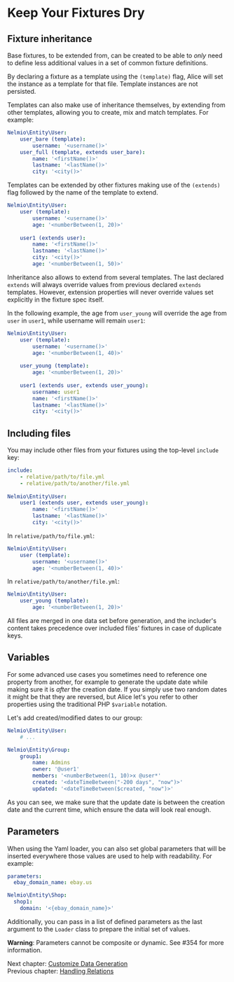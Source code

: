 # Keep Your Fixtures Dry

## Fixture inheritance

Base fixtures, to be extended from, can be created to be able to *only* need
to define less additional values in a set of common fixture definitions.

By declaring a fixture as a template using the `(template)` flag, Alice will set
the instance as a template for that file. Template instances are not persisted.

Templates can also make use of inheritance themselves, by extending from other
templates, allowing you to create, mix and match templates. For example:

```yaml
Nelmio\Entity\User:
    user_bare (template):
        username: '<username()>'
    user_full (template, extends user_bare):
        name: '<firstName()>'
        lastname: '<lastName()>'
        city: '<city()>'
```

Templates can be extended by other fixtures making use of the `(extends)` flag
followed by the name of the template to extend.

```yaml
Nelmio\Entity\User:
    user (template):
        username: '<username()>'
        age: '<numberBetween(1, 20)>'
        
    user1 (extends user):
        name: '<firstName()>'
        lastname: '<lastName()>'
        city: '<city()>'
        age: '<numberBetween(1, 50)>'
```

Inheritance also allows to extend from several templates. The last declared `extends`
will always override values from previous declared `extends` templates. However,
extension properties will never override values set explicitly in the fixture spec
itself.

In the following example, the age from `user_young` will override the age from `user`
in `user1`, while username will remain `user1`:

```yaml
Nelmio\Entity\User:
    user (template):
        username: '<username()>'
        age: '<numberBetween(1, 40)>'
        
    user_young (template):
        age: '<numberBetween(1, 20)>'
        
    user1 (extends user, extends user_young):
        username: user1
        name: '<firstName()>'
        lastname: '<lastName()>'
        city: '<city()>'
```


## Including files

You may include other files from your fixtures using the top-level `include` key:

```yaml
include:
    - relative/path/to/file.yml
    - relative/path/to/another/file.yml
    
Nelmio\Entity\User:
    user1 (extends user, extends user_young):
        name: '<firstName()>'
        lastname: '<lastName()>'
        city: '<city()>'
```

In `relative/path/to/file.yml`:

```yaml
Nelmio\Entity\User:
    user (template):
        username: '<username()>'
        age: '<numberBetween(1, 40)>'
```

In `relative/path/to/another/file.yml`:

```yaml
Nelmio\Entity\User:
    user_young (template):
        age: '<numberBetween(1, 20)>'
```

All files are merged in one data set before generation, and the includer's content
takes precedence over included files' fixtures in case of duplicate keys.


## Variables

For some advanced use cases you sometimes need to reference one property
from another, for example to generate the update date while making sure
it is *after* the creation date. If you simply use two random dates it might
be that they are reversed, but Alice let's you refer to other properties
using the traditional PHP `$variable` notation.

Let's add created/modified dates to our group:

```yaml
Nelmio\Entity\User:
    # ...

Nelmio\Entity\Group:
    group1:
        name: Admins
        owner: '@user1'
        members: '<numberBetween(1, 10)>x @user*'
        created: '<dateTimeBetween("-200 days", "now")>'
        updated: '<dateTimeBetween($created, "now")>'
```

As you can see, we make sure that the update date is between the creation
date and the current time, which ensure the data will look real enough.


## Parameters

When using the Yaml loader, you can also set global parameters that will be inserted everywhere those values are used to help with readability. For example:

```yaml
parameters:
  ebay_domain_name: ebay.us

Nelmio\Entity\Shop:
  shop1:
    domain: '<{ebay_domain_name}>'
```

Additionally, you can pass in a list of defined parameters as the last argument to the `Loader` class to prepare the initial set of values.


**Warning**: Parameters cannot be composite or dynamic. See #354 for more information.

Next chapter: [Customize Data Generation](customizing-data-generation.md)<br />
Previous chapter: [Handling Relations](relations-handling.md)
